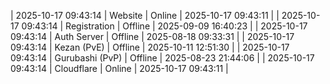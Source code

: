 | 2025-10-17 09:43:14 | Website | Online | 2025-10-17 09:43:11 |
| 2025-10-17 09:43:14 | Registration | Offline | 2025-09-09 16:40:23 |
| 2025-10-17 09:43:14 | Auth Server | Offline | 2025-08-18 09:33:31 |
| 2025-10-17 09:43:14 | Kezan (PvE) | Offline | 2025-10-11 12:51:30 |
| 2025-10-17 09:43:14 | Gurubashi (PvP) | Offline | 2025-08-23 21:44:06 |
| 2025-10-17 09:43:14 | Cloudflare | Online | 2025-10-17 09:43:11 |
